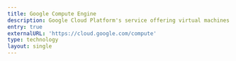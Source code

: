 ```yaml
---
title: Google Compute Engine
description: Google Cloud Platform's service offering virtual machines in the cloud
entry: true
externalURL: 'https://cloud.google.com/compute'
type: technology
layout: single
---
```


